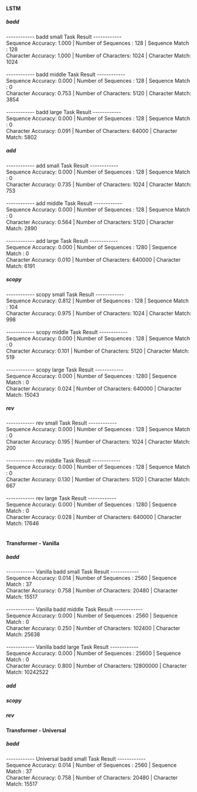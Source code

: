 #### LSTM

##### badd
------------ badd small Task Result ------------ <br>
	Sequence  Accuracy: 1.000 | Number of Sequences :   128 |  Sequence Match :   128 <br>
	Character Accuracy: 1.000 | Number of Characters:  1024 |  Character Match:  1024 <br>
<br>
------------ badd middle Task Result ------------<br>
	Sequence  Accuracy: 0.000 | Number of Sequences :   128 |  Sequence Match :     0 <br>
	Character Accuracy: 0.753 | Number of Characters:  5120 |  Character Match:  3854 <br>
<br>
------------ badd large Task Result ------------<br>
	Sequence  Accuracy: 0.000 | Number of Sequences :   128 |  Sequence Match :     0 <br>
	Character Accuracy: 0.091 | Number of Characters: 64000 |  Character Match:  5802 <br>

##### add
------------ add small Task Result ------------<br>
	Sequence  Accuracy: 0.000 | Number of Sequences :   128 |  Sequence Match :     0 <br>
	Character Accuracy: 0.735 | Number of Characters:  1024 |  Character Match:   753 <br>
<br>
------------ add middle Task Result ------------<br>
	Sequence  Accuracy: 0.000 | Number of Sequences :   128 |  Sequence Match :     0 <br>
	Character Accuracy: 0.564 | Number of Characters:  5120 |  Character Match:  2890 <br>
<br>
------------ add large Task Result ------------<br>
	Sequence  Accuracy: 0.000 | Number of Sequences :  1280 |  Sequence Match :     0 <br>
	Character Accuracy: 0.010 | Number of Characters: 640000 |  Character Match:  6191 <br>

##### scopy
------------ scopy small Task Result ------------<br>
	Sequence  Accuracy: 0.812 | Number of Sequences :   128 |  Sequence Match :   104 <br>
	Character Accuracy: 0.975 | Number of Characters:  1024 |  Character Match:   998 <br>
<br>
------------ scopy middle Task Result ------------<br>
	Sequence  Accuracy: 0.000 | Number of Sequences :   128 |  Sequence Match :     0<br>
	Character Accuracy: 0.101 | Number of Characters:  5120 |  Character Match:   519<br>
<br>
------------ scopy large Task Result ------------<br>
	Sequence  Accuracy: 0.000 | Number of Sequences :  1280 |  Sequence Match :     0<br>
	Character Accuracy: 0.024 | Number of Characters: 640000 |  Character Match: 15043<br>

##### rev
------------ rev small Task Result ------------<br>
	Sequence  Accuracy: 0.000 | Number of Sequences :   128 |  Sequence Match :     0<br>
	Character Accuracy: 0.195 | Number of Characters:  1024 |  Character Match:   200<br>
<br>
------------ rev middle Task Result ------------<br>
	Sequence  Accuracy: 0.000 | Number of Sequences :   128 |  Sequence Match :     0<br>
	Character Accuracy: 0.130 | Number of Characters:  5120 |  Character Match:   667<br>
<br>
------------ rev large Task Result ------------<br>
	Sequence  Accuracy: 0.000 | Number of Sequences :  1280 |  Sequence Match :     0<br>
	Character Accuracy: 0.028 | Number of Characters: 640000 |  Character Match: 17646<br>
<br>

#### Transformer - Vanilla

##### badd
------------ Vanilla badd small Task Result ------------<br>
	Sequence  Accuracy: 0.014 | Number of Sequences :  2560 |  Sequence Match :    37<br>
	Character Accuracy: 0.758 | Number of Characters: 20480 |  Character Match: 15517<br>
<br>
------------ Vanilla badd middle Task Result ------------<br>
	Sequence  Accuracy: 0.000 | Number of Sequences :  2560 |  Sequence Match :     0<br>
	Character Accuracy: 0.250 | Number of Characters: 102400 |  Character Match: 25638<br>
<br>
------------ Vanilla badd large Task Result ------------<br>
	Sequence  Accuracy: 0.000 | Number of Sequences : 25600 |  Sequence Match :     0<br>
	Character Accuracy: 0.800 | Number of Characters: 12800000 |  Character Match: 10242522<br>

##### add
##### scopy
##### rev

#### Transformer - Universal

##### badd
------------ Universal badd small Task Result ------------<br>
	Sequence  Accuracy: 0.014 | Number of Sequences :  2560 |  Sequence Match :    37<br>
	Character Accuracy: 0.758 | Number of Characters: 20480 |  Character Match: 15517<br>
